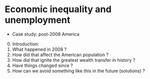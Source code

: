 # Economic inequality and unemployment
- Case study: post-2008 America

0. Introduction: 
1. What happened in 2008 ?
2. How did that affect the American population ?
3. How did that ignite the greatest wealth transfer in history ?
4. Have things changed since ?
5. How can we avoid something like this in the future (solutions) ?